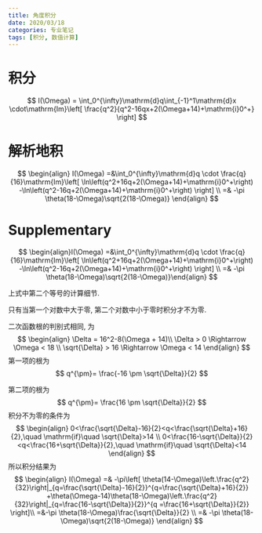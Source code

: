 ```yaml
---
title: 角度积分
date: 2020/03/18
categories: 专业笔记
tags: [积分, 数值计算]
---
```


<!-- toc -->

<!-- more -->

# 积分

$$
I(\Omega) =
\int_0^{\infty}\mathrm{d}q\int_{-1}^1\mathrm{d}x \cdot\mathrm{Im}\left[ 
    \frac{q^2}{q^2-16qx+2(\Omega+14)+\mathrm{i}0^+}
  \right]
$$

# 解析地积

$$
\begin{align}
I(\Omega) =&\int_0^{\infty}\mathrm{d}q \cdot \frac{q}{16}\mathrm{Im}\left[
   \ln\left(q^2+16q+2(\Omega+14)+\mathrm{i}0^+\right)
  -\ln\left(q^2-16q+2(\Omega+14)+\mathrm{i}0^+\right)
    \right] \\
    =& -\pi \theta(18-\Omega)\sqrt{2(18-\Omega)}
\end{align}
$$

# Supplementary

$$
 \begin{align}I(\Omega) =&\int_0^{\infty}\mathrm{d}q \cdot \frac{q}{16}\mathrm{Im}\left[   \ln\left(q^2+16q+2(\Omega+14)+\mathrm{i}0^+\right)  -\ln\left(q^2-16q+2(\Omega+14)+\mathrm{i}0^+\right)    \right] \\    =& -\pi \theta(18-\Omega)\sqrt{2(18-\Omega)}\end{align}
$$

上式中第二个等号的计算细节.

只有当第一个对数中大于零, 第二个对数中小于零时积分才不为零.

二次函数根的判别式相同, 为
$$
\begin{align}
\Delta = 16^2-8(\Omega + 14)\\
\Delta > 0 \Rightarrow \Omega < 18 \\
\sqrt{\Delta} > 16 \Rightarrow \Omega < 14
\end{align}
$$
第一项的根为
$$
q^{\pm}= \frac{-16 \pm \sqrt{\Delta}}{2}
$$


第二项的根为
$$
q^{\pm}= \frac{16 \pm \sqrt{\Delta}}{2}
$$
积分不为零的条件为
$$
\begin{align}
0<\frac{\sqrt{\Delta}-16}{2}<q<\frac{\sqrt{\Delta}+16}{2},\quad \mathrm{if}\quad \sqrt{\Delta}>14 \\
0<\frac{16-\sqrt{\Delta}}{2}<q<\frac{16+\sqrt{\Delta}}{2},\quad \mathrm{if}\quad \sqrt{\Delta}<14
\end{align}
$$
所以积分结果为
$$
\begin{align}
I(\Omega) =& -\pi\left[ 
\theta(14-\Omega)\left.\frac{q^2}{32}\right|_{q=\frac{\sqrt{\Delta}-16}{2}}^{q=\frac{\sqrt{\Delta}+16}{2}}
+\theta(\Omega-14)\theta(18-\Omega)\left.\frac{q^2}{32}\right|_{q=\frac{16-\sqrt{\Delta}}{2}}^{q =\frac{16+\sqrt{\Delta}}{2}}
\right]\\
=&-\pi \theta(18-\Omega)\frac{\sqrt{\Delta}}{2} \\
=& -\pi \theta(18-\Omega)\sqrt{2(18-\Omega)}
\end{align}
$$
